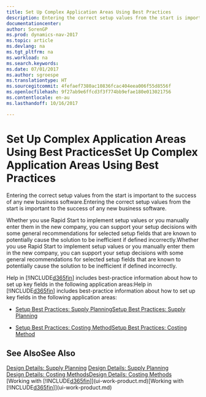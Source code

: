 ```yaml
---
title: Set Up Complex Application Areas Using Best Practices
description: Entering the correct setup values from the start is important to the success of any new business software.
documentationcenter: 
author: SorenGP
ms.prod: dynamics-nav-2017
ms.topic: article
ms.devlang: na
ms.tgt_pltfrm: na
ms.workload: na
ms.search.keywords: 
ms.date: 07/01/2017
ms.author: sgroespe
ms.translationtype: HT
ms.sourcegitcommit: 4fefaef7380ac10836fcac404eea006f55d8556f
ms.openlocfilehash: 9f27ab9e6ffcd3f3f774bb9efae180e013021756
ms.contentlocale: en-au
ms.lasthandoff: 10/16/2017

---
```

# <a name="set-up-complex-application-areas-using-best-practices"></a><span data-ttu-id="56f03-103">Set Up Complex Application Areas Using Best Practices</span><span class="sxs-lookup"><span data-stu-id="56f03-103">Set Up Complex Application Areas Using Best Practices</span></span>
<span data-ttu-id="56f03-104">Entering the correct setup values from the start is important to the success of any new business software.</span><span class="sxs-lookup"><span data-stu-id="56f03-104">Entering the correct setup values from the start is important to the success of any new business software.</span></span>  

 <span data-ttu-id="56f03-105">Whether you use Rapid Start to implement setup values or you manually enter them in the new company, you can support your setup decisions with some general recommendations for selected setup fields that are known to potentially cause the solution to be inefficient if defined incorrectly.</span><span class="sxs-lookup"><span data-stu-id="56f03-105">Whether you use Rapid Start to implement setup values or you manually enter them in the new company, you can support your setup decisions with some general recommendations for selected setup fields that are known to potentially cause the solution to be inefficient if defined incorrectly.</span></span>  

 <span data-ttu-id="56f03-106">Help in [!INCLUDE[d365fin](includes/d365fin_md.md)] includes best-practice information about how to set up key fields in the following application areas:</span><span class="sxs-lookup"><span data-stu-id="56f03-106">Help in [!INCLUDE[d365fin](includes/d365fin_md.md)] includes best-practice information about how to set up key fields in the following application areas:</span></span>  

-   [<span data-ttu-id="56f03-107">Setup Best Practices: Supply Planning</span><span class="sxs-lookup"><span data-stu-id="56f03-107">Setup Best Practices: Supply Planning</span></span>](setup-best-practices-supply-planning.md)  

-   [<span data-ttu-id="56f03-108">Setup Best Practices: Costing Method</span><span class="sxs-lookup"><span data-stu-id="56f03-108">Setup Best Practices: Costing Method</span></span>](setup-best-practices-costing-method.md)  

## <a name="see-also"></a><span data-ttu-id="56f03-109">See Also</span><span class="sxs-lookup"><span data-stu-id="56f03-109">See Also</span></span>  
 <span data-ttu-id="56f03-110">[Design Details: Supply Planning](design-details-supply-planning.md) </span><span class="sxs-lookup"><span data-stu-id="56f03-110">[Design Details: Supply Planning](design-details-supply-planning.md) </span></span>  
 [<span data-ttu-id="56f03-111">Design Details: Costing Methods</span><span class="sxs-lookup"><span data-stu-id="56f03-111">Design Details: Costing Methods</span></span>](design-details-costing-methods.md)  
 <span data-ttu-id="56f03-112">[Working with [!INCLUDE[d365fin](includes/d365fin_md.md)]](ui-work-product.md)</span><span class="sxs-lookup"><span data-stu-id="56f03-112">[Working with [!INCLUDE[d365fin](includes/d365fin_md.md)]](ui-work-product.md)</span></span>


